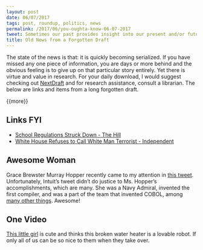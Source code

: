 ```yaml
---
layout: post
date: 06/07/2017
tags: post, roundup, politics, news
permalink: /2017/06/you-oughta-know-06-07-2017
tweet: Sometimes our past provides insight into our present and/or future; similarly, drafts are sometimes worth sharing.
title: Old News from a Forgotten Draft
---
```


The state of the news is that: it is quickly becoming serialized. If you have missed any one piece of information, you are days or more behind and the obvious feeling is to give up on that particular story entirely. Yet there is virtue and value in research. For your daily download, I would suggest checking out [NextDraft][1] and for research assistance, consult a librarian. The below are links and items from a long forgotten draft.

{{more}}

## Links FYI
+ [School Regulations Struck Down - The Hill][2]
+ [White House Refuses to Call White Man Terrorist - Independent][3]

## Awesome Woman
Grace Brewster Murray Hopper recently came to my attention in [this tweet][4]. Unfortunately, Intuit’s tweet didn’t do justice to Ms. Hopper’s accomplishments, which are many. She was a Navy Admiral, invented the first compiler, and was a part of the team that invented COBOL, among [many other things][5]. Awesome! 

## One Video
[This little girl][6] is cute and thinks this broken water heater is a lovable robot. If only all of us can be so nice to them when they take over.

[1]:	http://nextdraft.com
[2]:	http://thehill.com/regulation/325984-trump-strikes-down-teacher-school-regulations
[3]:	http://www.independent.co.uk/news/world/americas/us-politics/white-house-white-supremacist-james-harris-jackson-murder-black-man-timothy-caughman-terrorism-a7654121.html
[4]:	https://twitter.com/Intuit/status/842833184823758848 "Intuit - Twitter"
[5]:	https://en.wikipedia.org/wiki/Grace_Hopper "Wikipedia"
[6]:	https://twitter.com/bentolmachoff/status/846476110846017536 "Ben Tolmachoff - Twitter"